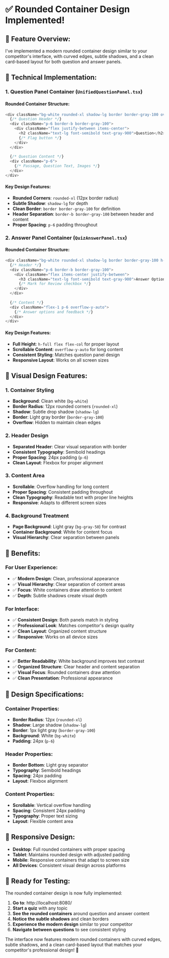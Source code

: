 # ✅ Rounded Container Design Implemented!

## 🎯 **Feature Overview:**

I've implemented a modern rounded container design similar to your competitor's interface, with curved edges, subtle shadows, and a clean card-based layout for both question and answer panels.

## 🔧 **Technical Implementation:**

### **1. Question Panel Container (`UnifiedQuestionPanel.tsx`)**

#### **Rounded Container Structure:**
```typescript
<div className="bg-white rounded-xl shadow-lg border border-gray-100 overflow-hidden">
  {/* Question Header */}
  <div className="p-6 border-b border-gray-100">
    <div className="flex justify-between items-center">
      <h2 className="text-lg font-semibold text-gray-900">Question</h2>
      {/* Flag button */}
    </div>
  </div>
  
  {/* Question Content */}
  <div className="p-6">
    {/* Passage, Question Text, Images */}
  </div>
</div>
```

#### **Key Design Features:**
- **Rounded Corners**: `rounded-xl` (12px border radius)
- **Subtle Shadow**: `shadow-lg` for depth
- **Clean Border**: `border border-gray-100` for definition
- **Header Separation**: `border-b border-gray-100` between header and content
- **Proper Spacing**: `p-6` padding throughout

### **2. Answer Panel Container (`QuizAnswerPanel.tsx`)**

#### **Rounded Container Structure:**
```typescript
<div className="bg-white rounded-xl shadow-lg border border-gray-100 h-full flex flex-col overflow-hidden">
  {/* Header */}
  <div className="p-6 border-b border-gray-100">
    <div className="flex items-center justify-between">
      <h3 className="text-lg font-semibold text-gray-900">Answer Options</h3>
      {/* Mark for Review checkbox */}
    </div>
  </div>
  
  {/* Content */}
  <div className="flex-1 p-6 overflow-y-auto">
    {/* Answer options and feedback */}
  </div>
</div>
```

#### **Key Design Features:**
- **Full Height**: `h-full flex flex-col` for proper layout
- **Scrollable Content**: `overflow-y-auto` for long content
- **Consistent Styling**: Matches question panel design
- **Responsive Layout**: Works on all screen sizes

## 🎨 **Visual Design Features:**

### **1. Container Styling**
- **Background**: Clean white (`bg-white`)
- **Border Radius**: 12px rounded corners (`rounded-xl`)
- **Shadow**: Subtle drop shadow (`shadow-lg`)
- **Border**: Light gray border (`border-gray-100`)
- **Overflow**: Hidden to maintain clean edges

### **2. Header Design**
- **Separated Header**: Clear visual separation with border
- **Consistent Typography**: Semibold headings
- **Proper Spacing**: 24px padding (`p-6`)
- **Clean Layout**: Flexbox for proper alignment

### **3. Content Area**
- **Scrollable**: Overflow handling for long content
- **Proper Spacing**: Consistent padding throughout
- **Clean Typography**: Readable text with proper line heights
- **Responsive**: Adapts to different screen sizes

### **4. Background Treatment**
- **Page Background**: Light gray (`bg-gray-50`) for contrast
- **Container Background**: White for content focus
- **Visual Hierarchy**: Clear separation between panels

## 🚀 **Benefits:**

### **For User Experience:**
- ✅ **Modern Design**: Clean, professional appearance
- ✅ **Visual Hierarchy**: Clear separation of content areas
- ✅ **Focus**: White containers draw attention to content
- ✅ **Depth**: Subtle shadows create visual depth

### **For Interface:**
- ✅ **Consistent Design**: Both panels match in styling
- ✅ **Professional Look**: Matches competitor's design quality
- ✅ **Clean Layout**: Organized content structure
- ✅ **Responsive**: Works on all device sizes

### **For Content:**
- ✅ **Better Readability**: White background improves text contrast
- ✅ **Organized Structure**: Clear header and content separation
- ✅ **Visual Focus**: Rounded containers draw attention
- ✅ **Clean Presentation**: Professional appearance

## 🎯 **Design Specifications:**

### **Container Properties:**
- **Border Radius**: 12px (`rounded-xl`)
- **Shadow**: Large shadow (`shadow-lg`)
- **Border**: 1px light gray (`border-gray-100`)
- **Background**: White (`bg-white`)
- **Padding**: 24px (`p-6`)

### **Header Properties:**
- **Border Bottom**: Light gray separator
- **Typography**: Semibold headings
- **Spacing**: 24px padding
- **Layout**: Flexbox alignment

### **Content Properties:**
- **Scrollable**: Vertical overflow handling
- **Spacing**: Consistent 24px padding
- **Typography**: Proper text sizing
- **Layout**: Flexible content area

## 📱 **Responsive Design:**

- **Desktop**: Full rounded containers with proper spacing
- **Tablet**: Maintains rounded design with adjusted padding
- **Mobile**: Responsive containers that adapt to screen size
- **All Devices**: Consistent visual design across platforms

## 🎉 **Ready for Testing:**

The rounded container design is now fully implemented:

1. **Go to**: http://localhost:8080/
2. **Start a quiz** with any topic
3. **See the rounded containers** around question and answer content
4. **Notice the subtle shadows** and clean borders
5. **Experience the modern design** similar to your competitor
6. **Navigate between questions** to see consistent styling

The interface now features modern rounded containers with curved edges, subtle shadows, and a clean card-based layout that matches your competitor's professional design! 🎉
